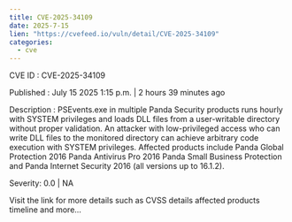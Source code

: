 ```yaml
--- 
title: CVE-2025-34109
date: 2025-7-15
lien: "https://cvefeed.io/vuln/detail/CVE-2025-34109"
categories:
  - cve
---
```


CVE ID : CVE-2025-34109

Published :  July 15
2025
1:15 p.m. | 2 hours
39 minutes ago

Description : PSEvents.exe in multiple Panda Security products runs hourly with SYSTEM privileges and loads DLL files from a user-writable directory without proper validation. An attacker with low-privileged access who can write DLL files to the monitored directory can achieve arbitrary code execution with SYSTEM privileges. Affected products include Panda Global Protection 2016
Panda Antivirus Pro 2016
Panda Small Business Protection
and Panda Internet Security 2016 (all versions up to 16.1.2).

Severity: 0.0 | NA

Visit the link for more details
such as CVSS details
affected products
timeline
and more...

